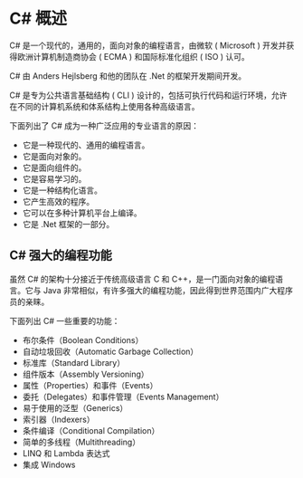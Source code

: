 # C\# 概述

C\# 是一个现代的，通用的，面向对象的编程语言，由微软 ( Microsoft ) 开发并获得欧洲计算机制造商协会 ( ECMA ) 和国际标准化组织 ( ISO ) 认可。

C\# 由 Anders Hejlsberg 和他的团队在 .Net 的框架开发期间开发。

C\# 是专为公共语言基础结构 ( CLI ) 设计的，包括可执行代码和运行环境，允许在不同的计算机系统和体系结构上使用各种高级语言。

下面列出了 C# 成为一种广泛应用的专业语言的原因：

- 它是一种现代的、通用的编程语言。
- 它是面向对象的。
- 它是面向组件的。
- 它是容易学习的。
- 它是一种结构化语言。
- 它产生高效的程序。
- 它可以在多种计算机平台上编译。
- 它是 .Net 框架的一部分。

## C\# 强大的编程功能

虽然 C\# 的架构十分接近于传统高级语言 C 和 C++，是一门面向对象的编程语言。它与 Java 非常相似，有许多强大的编程功能，因此得到世界范围内广大程序员的亲睐。

下面列出 C\# 一些重要的功能：

- 布尔条件（Boolean Conditions）
- 自动垃圾回收（Automatic Garbage Collection）
- 标准库（Standard Library）
- 组件版本（Assembly Versioning）
- 属性（Properties）和事件（Events）
- 委托（Delegates）和事件管理（Events Management）
- 易于使用的泛型（Generics）
- 索引器（Indexers）
- 条件编译（Conditional Compilation）
- 简单的多线程（Multithreading）
- LINQ 和 Lambda 表达式
- 集成 Windows
